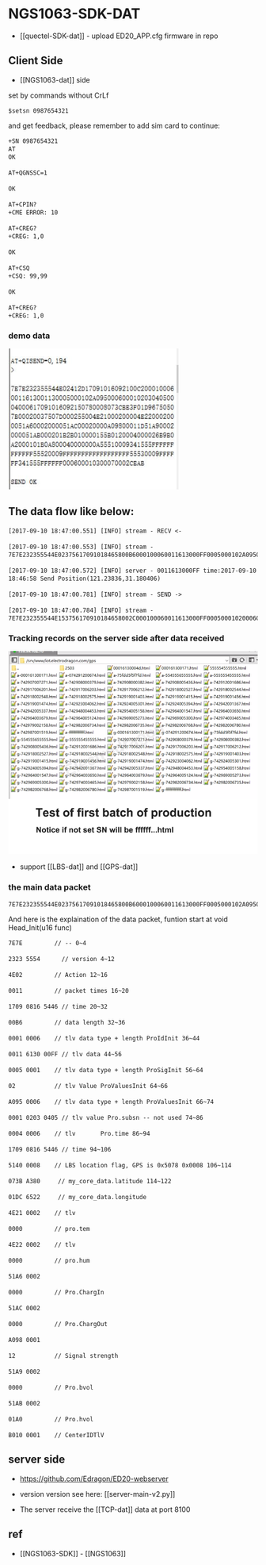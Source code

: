# NGS1063-SDK-DAT

- [[quectel-SDK-dat]] - upload ED20_APP.cfg firmware in repo 


## Client Side 


- [[NGS1063-dat]] side 

set by commands without CrLf 

    $setsn 0987654321

and get feedback, please remember to add sim card to continue: 

    +SN 0987654321
    AT
    OK

    AT+QGNSSC=1

    OK

    AT+CPIN?
    +CME ERROR: 10

    AT+CREG?
    +CREG: 1,0

    OK

    AT+CSQ
    +CSQ: 99,99

    OK

    AT+CREG?
    +CREG: 1,0

### demo data 

![](2025-03-24-18-23-53.png)

## The data flow like below: 

    [2017-09-10 18:47:00.551] [INFO] stream - RECV <- 
    
    [2017-09-10 18:47:00.553] [INFO] stream - 7E7E232355544E02375617091018465800B6000100060011613000FF0005000102A095000600010203040500040006170910184658514000080739F35801DBC6764E21000200004E220002000051A60002000051AC00020000A09800011351A90002000051AB0002016BB010000115B012000400018229B0A2000101B0A800040000000A55510009FFFFFFFFFFFFFFFFFF55520009FFFFFFFFFFFFFFFFFF55530009000000FFFFFFFFFFFF000600010300070002F144
    
    [2017-09-10 18:47:00.572] [INFO] server - 0011613000FF time:2017-09-10 18:46:58 Send Position(121.23836,31.180406)
    
    [2017-09-10 18:47:00.781] [INFO] stream - SEND ->
    
    [2017-09-10 18:47:00.784] [INFO] stream - 7E7E232355544E153756170910184658002C000100060011613000FF00050001020006000104000700029E3

### Tracking records on the server side after data received 

![](2023-12-11-19-02-32.png)

- support [[LBS-dat]] and [[GPS-dat]]



### the main data packet

    7E7E232355544E02375617091018465800B6000100060011613000FF0005000102A095000600010203040500040006170910184658514000080739F35801DBC6764E21000200004E220002000051A60002000051AC00020000A09800011351A90002000051AB0002016BB010000115B012000400018229B0A2000101B0A800040000000A55510009FFFFFFFFFFFFFFFFFF55520009FFFFFFFFFFFFFFFFFF55530009000000FFFFFFFFFFFF000600010300070002F144


And here is the explaination of the data packet, funtion start at void Head_Init(u16 func)

    7E7E         // -- 0~4 

    2323 5554      // version 4~12

    4E02         // Action 12~16

    0011         // packet times 16~20

    1709 0816 5446 // time 20~32

    00B6         // data length 32~36 

    0001 0006    // tlv data type + length ProIdInit 36~44

    0011 6130 00FF // tlv data 44~56

    0005 0001    // tlv data type + length ProSigInit 56~64

    02           // tlv Value ProValuesInit 64~66

    A095 0006    // tlv data type + length ProValuesInit 66~74

    0001 0203 0405 // tlv value Pro.subsn -- not used 74~86

    0004 0006    // tlv       Pro.time 86~94

    1709 0816 5446 // time 94~106

    5140 0008    // LBS location flag, GPS is 0x5078 0x0008 106~114

    073B A380     // my_core_data.latitude 114~122

    01DC 6522     // my_core_data.longitude

    4E21 0002    // tlv

    0000         // pro.tem

    4E22 0002    // tlv

    0000         // pro.hum

    51A6 0002 

    0000         // Pro.ChargIn

    51AC 0002 

    0000         // Pro.ChargOut

    A098 0001

    12           // Signal strength

    51A9 0002

    0000         // Pro.bvol

    51AB 0002

    01A0         // Pro.hvol  

    B010 0001    // CenterIDTlV




## server side 

- https://github.com/Edragon/ED20-webserver
- version version see here: [[server-main-v2.py]]

- The server receive the [[TCP-dat]] data at port 8100





## ref 

- [[NGS1063-SDK]] - [[NGS1063]]